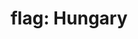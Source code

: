 ---
layout: smileys&emotion
title: "flag: Hungary"
emoji: flag_hungary
permalink: 🇭🇺.html
image: assets/img/3moji/flag_hungary.png
---
